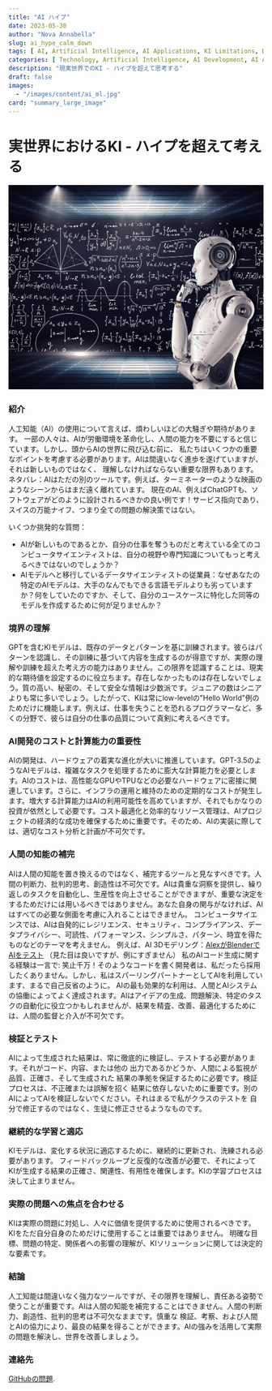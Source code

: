```yaml
---
title: "AI ハイプ"
date: 2023-05-30
author: "Nova Annabella"
slug: ai_hype_calm_down
tags: [ AI, Artificial Intelligence, AI Applications, KI Limitations, Development, Validation, Collaboration, Continuous Learning, Problem Solving ]
categories: [ Technology, Artificial Intelligence, AI Development, AI Applications ]
description: "現実世界でのKI - ハイプを超えて思考する"
draft: false
images:
  - "/images/content/ai_ml.jpg"
card: "summary_large_image"
---
```



# 実世界におけるKI - ハイプを超えて考える

[![ai_ml](/images/content/ai_ml.jpg)](https://ja.wikipedia.org/wiki/%E5%BC%B1%E4%BA%BA%E5%B7%A5%E7%9F%A5%E8%83%BD)

### 紹介

人工知能（AI）の使用について言えば、煩わしいほどの大騒ぎや期待があります。
一部の人々は、AIが労働環境を革命化し、人間の能力を不要にすると信じています。しかし、頭からAIの世界に飛び込む前に、
私たちはいくつかの重要なポイントを考慮する必要があります。AIは間違いなく進歩を遂げていますが、それは新しいものではなく、
理解しなければならない重要な限界もあります。ネタバレ：AIはただの別のツールです。例えば、ターミネーターのような映画のようなシーンからはまだ遠く離れています。
現在のAI、例えばChatGPTも、ソフトウェアがどのように設計されるべきかの良い例です！サービス指向であり、
スイスの万能ナイフ、つまり全ての問題の解決策ではない。

いくつか挑発的な質問：

* AIが新しいものであるとか、自分の仕事を奪うものだと考えている全てのコンピュータサイエンティストは、自分の視野や専門知識についてもっと考えるべきではないのでしょうか？
* AIモデルへと移行しているデータサイエンティストの従業員：なぜあなたの特定のAIモデルは、大手のなんでもできる言語モデルよりも劣っていますか？何をしていたのですか、そして、自分のユースケースに特化した同等のモデルを作成するために何が足りませんか？

### 境界の理解

GPTを含むKIモデルは、既存のデータとパターンを基に訓練されます。彼らはパターンを認識し、その訓練に基づいて内容を生成するのが得意ですが、実際の理解や訓練を超えた考え方の能力はありません。この限界を認識することは、現実的な期待値を設定するのに役立ちます。存在しなかったものは存在しないでしょう。質の高い、秘密の、そして安全な情報は少数派です。ジュニアの数はシニアよりも常に多いでしょう。したがって、KIは常にlow-levelの"Hello World"例のためだけに機能します。例えば、仕事を失うことを恐れるプログラマーなど、多くの分野で、彼らは自分の仕事の品質について真剣に考えるべきです。

### AI開発のコストと計算能力の重要性

AIの開発は、ハードウェアの着実な進化が大いに推進しています。GPT-3.5のようなAIモデルは、複雑なタスクを処理するために膨大な計算能力を必要とします。AIのコストは、高性能なGPUやTPUなどの必要なハードウェアに密接に関連しています。さらに、インフラの運用と維持のための定期的なコストが発生します。増大する計算能力はAIの利用可能性を高めていますが、それでもかなりの投資が依然として必要です。コスト最適化と効率的なリソース管理は、AIプロジェクトの経済的な成功を確保するために重要です。そのため、AIの実装に際しては、適切なコスト分析と計画が不可欠です。

### 人間の知能の補完

AIは人間の知能を置き換えるのではなく、補完するツールと見なすべきです。人間の判断力、批判的思考、創造性は不可欠です。AIは貴重な洞察を提供し、繰り返しのタスクを自動化し、生産性を向上させることができますが、重要な決定をするためだけには用いるべきではありません。あなた自身の関与がなければ、AIはすべての必要な側面を考慮に入れることはできません。
コンピュータサイエンスでは、AIは自発的にレジリエンス、セキュリティ、コンプライアンス、データプライバシー、可読性、パフォーマンス、シンプルさ、パターン、時宜を得たものなどのテーマを考えません。
例えば、AI 3Dモデリング：[AlexがBlenderでAIをテスト](https://www.youtube.com/watch?v=x60zHw_z4NM&t=460s) （見た目は良いですが、例にすぎません）
私のAIコード生成に関する経験は一言で: 笑止千万！そのようなコードを書く開発者は、私だったら採用したくありません。しかし、私はスパーリングパートナーとしてAIを利用しています、まるで自己反省のように。
AIの最も効果的な利用は、人間とAIシステムの協働によってよく達成されます。AIはアイデアの生成、問題解決、特定のタスクの自動化に役立つかもしれませんが、結果を精査、改善、最適化するためには、人間の監督と介入が不可欠です。

### 検証とテスト

AIによって生成された結果は、常に徹底的に検証し、テストする必要があります。それがコード、内容、または他の 出力であるかどうか、人間による監視が品質、正確さ、そして生成された
結果の準拠を保証するために必要です。検証プロセスは、不正確または誤解を招く 結果に依存しないために重要です。別のAIによってAIを検証しないでください。それはまるで私がクラスのテストを
自分で修正するのではなく、生徒に修正させるようなものです。

### 継続的な学習と適応

KIモデルは、変化する状況に適応するために、継続的に更新され、洗練される必要があります。 フィードバックループと反復的な改善が必要で、それによって
KIが生成する結果の正確さ、関連性、有用性を確保します。KIの学習プロセスは決して止まりません。

### 実際の問題への焦点を合わせる

KIは実際の問題に対処し、人々に価値を提供するために使用されるべきです。 KIをただ自分自身のためだけに使用することは重要ではありません。 明確な目標、問題の特定、関係者への影響の理解が、KIソリューションに関しては決定的な要素です。

### 結論

人工知能は間違いなく強力なツールですが、その限界を理解し、責任ある姿勢で使うことが重要です。AIは人間の知能を補完することはできません。人間の判断力、創造性、批判的思考は不可欠なままです。慎重な
検証、考察、および人間とAIの協力により、最良の結果を得ることができます。AIの強みを活用して実際の問題を解決し、世界を改善しましょう。

### 連絡先

[GitHubの問題](https://github.com/NovaAnnabella/the_unspoken/issues/new/choose).

